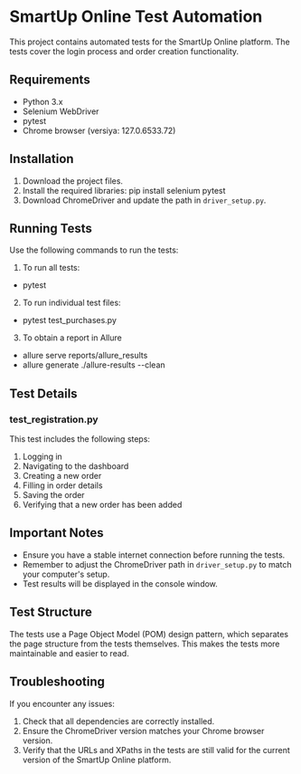# SmartUp Online Test Automation

This project contains automated tests for the SmartUp Online platform. The tests cover the login process and order creation functionality.

## Requirements

- Python 3.x
- Selenium WebDriver
- pytest
- Chrome browser (versiya: 127.0.6533.72)

## Installation

1. Download the project files.
2. Install the required libraries: pip install selenium pytest
3. Download ChromeDriver and update the path in `driver_setup.py`.

## Running Tests

Use the following commands to run the tests:

1. To run all tests:
- pytest
2. To run individual test files: 
- pytest test_purchases.py
3. To obtain a report in Allure
- allure serve reports/allure_results
- allure generate ./allure-results --clean

## Test Details

### test_registration.py

This test includes the following steps:
1. Logging in
2. Navigating to the dashboard
3. Creating a new order
4. Filling in order details
5. Saving the order
6. Verifying that a new order has been added

## Important Notes

- Ensure you have a stable internet connection before running the tests.
- Remember to adjust the ChromeDriver path in `driver_setup.py` to match your computer's setup.
- Test results will be displayed in the console window.

## Test Structure

The tests use a Page Object Model (POM) design pattern, which separates the page structure from the tests themselves. This makes the tests more maintainable and easier to read.

## Troubleshooting

If you encounter any issues:
1. Check that all dependencies are correctly installed.
2. Ensure the ChromeDriver version matches your Chrome browser version.
3. Verify that the URLs and XPaths in the tests are still valid for the current version of the SmartUp Online platform.

